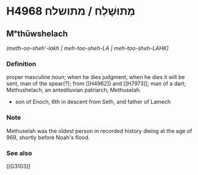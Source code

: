 # H4968 מְתוּשֶׁלַח / מתושלח

## Mᵉthûwshelach

_(meth-oo-sheh'-lakh | meh-too-sheh-LA | meh-too-sheh-LAHK)_

### Definition

proper masculine noun; when he dies judgment, when he dies it will be sent, man of the spear(?); from [[H4962]] and [[H7973]]; man of a dart; Methushelach, an antediluvian patriarch; Methuselah.

- son of Enoch, 6th in descent from Seth, and father of Lamech


### Note

Methuselah was the oldest person in recorded history dieing at the age of 969, shortly before Noah's flood.

### See also

[[G3103]]

